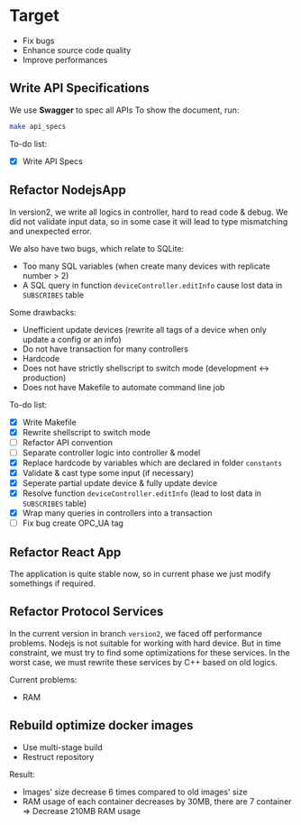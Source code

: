 # Target

- Fix bugs
- Enhance source code quality
- Improve performances

## Write API Specifications

We use **Swagger** to spec all APIs
To show the document, run:

```bash
make api_specs
```

To-do list:

- [x] Write API Specs

## Refactor NodejsApp

In version2, we write all logics in controller, hard to read code & debug. We did not validate input data, so in some case it will lead to type mismatching and unexpected error.

We also have two bugs, which relate to SQLite:

- Too many SQL variables (when create many devices with replicate number > 2)
- A SQL query in function `deviceController.editInfo` cause lost data in `SUBSCRIBES` table

Some drawbacks:

- Unefficient update devices (rewrite all tags of a device when only update a config or an info)
- Do not have transaction for many controllers
- Hardcode
- Does not have strictly shellscript to switch mode (development <-> production)
- Does not have Makefile to automate command line job

To-do list:

- [x] Write Makefile
- [x] Rewrite shellscript to switch mode
- [ ] Refactor API convention
- [ ] Separate controller logic into controller & model
- [x] Replace hardcode by variables which are declared in folder `constants`
- [x] Validate & cast type some input (if necessary)
- [x] Seperate partial update device & fully update device
- [x] Resolve function `deviceController.editInfo` (lead to lost data in `SUBSCRIBES` table)
- [x] Wrap many queries in controllers into a transaction
- [ ] Fix bug create OPC_UA tag

## Refactor React App

The application is quite stable now, so in current phase we just modify somethings if required.

## Refactor Protocol Services

In the current version in branch `version2`, we faced off performance problems. Nodejs is not suitable for working with hard device. But in time constraint, we must try to find some optimizations for these services. In the worst case, we must rewrite these services by C++ based on old logics.

Current problems:

- RAM

## Rebuild optimize docker images

- Use multi-stage build
- Restruct repository

Result:

- Images' size decrease 6 times compared to old images' size
- RAM usage of each container decreases by 30MB, there are 7 container => Decrease 210MB RAM usage
